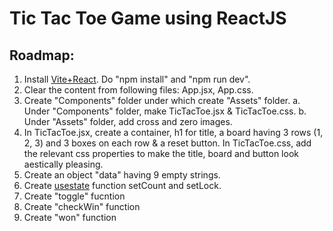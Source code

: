 # Tic Tac Toe Game using ReactJS

## Roadmap:
1. Install [Vite+React](https://vite.dev/guide/). Do "npm install" and "npm run dev".
2. Clear the content from following files: App.jsx, App.css.
3. Create "Components" folder under which create "Assets" folder.
a. Under "Components" folder, make TicTacToe.jsx & TicTacToe.css.
b. Under "Assets" folder, add cross and zero images.
4. In TicTacToe.jsx, create a container, h1 for title, a board having 3 rows (1, 2, 3) and 3 boxes on each row & a reset button. In TicTacToe.css, add the relevant css properties to make the title, board and button look aestically pleasing.
5. Create an object "data" having 9 empty strings.
6. Create [usestate](https://react.dev/reference/react/useState) function setCount and setLock.
7. Create "toggle" fucntion
8. Create "checkWin" function
9. Create "won" function
   
   
